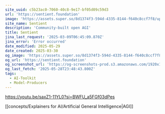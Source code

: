 ```yaml
---
site_uuid: c5b23ac0-7060-40c8-9e17-bf05d09c59d3
url: 'https://sentient.foundation'
image: 'https://assets.super.so/8d1374f3-594d-4335-8144-f640c8ccf7f8/uploads/cover/0c89c4e0-9af3-4e4b-a598-094e74ad4549.png'
site_name: Sentient
description: 'Community-built open AGI'
title: Sentient
jina_last_request: '2025-03-09T06:45:09.870Z'
jina_error: 'Error occurred'
date_modified: 2025-05-29
date_created: 2025-03-30
og_image: 'https://assets.super.so/8d1374f3-594d-4335-8144-f640c8ccf7f8/uploads/cover/0c89c4e0-9af3-4e4b-a598-094e74ad4549.png'
og_url: 'https://sentient.foundation'
og_screenshot_url: 'https://og-screenshots-prod.s3.amazonaws.com/1920x1080/80/false/d6f31fc3af970c2b6d3f9d08130d76392a560a32f16beafb12bd8afde9d4b758.jpeg'
og_last_fetch: '2025-05-28T23:48:43.800Z'
tags:
  - AI-Toolkit
  - Model-Producers
---
```


https://youtu.be/saxZ1-11YL0?si=BWFU_a5FGf03dPes

[[concepts/Explainers for AI/Artificial General Intelligence|AGI]]

